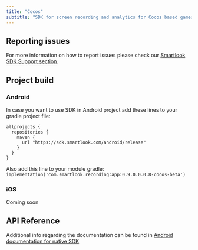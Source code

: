 ```yaml
---
title: "Cocos"
subtitle: "SDK for screen recording and analytics for Cocos based games/apps."
---
```


## Reporting issues

For more information on how to report issues please check our [Smartlook SDK Support section](https://smartlook.github.io/docs/sdk/support/#how-to-submit-an-issue).

## Project build

### Android

In case you want to use SDK in Android project add these lines to your gradle project file:

```android
allprojects {
  repositories {
    maven {
      url "https://sdk.smartlook.com/android/release"
    }
  }
}
```

Also add this line to your module gradle: `implementation('com.smartlook.recording:app:0.9.0.0.0.8-cocos-beta')`


### iOS

Coming soon

## API Reference

Additional info regarding the documentation can be found in <a href="https://smartlook.github.io/docs/sdk/android/"> Android documentation for native SDK</a>
